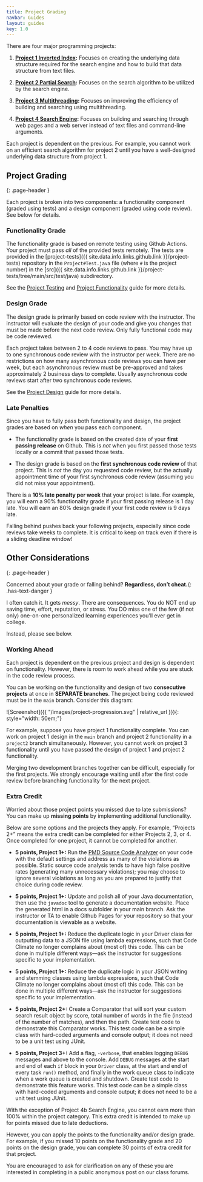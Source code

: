 ```yaml
---
title: Project Grading
navbar: Guides
layout: guides
key: 1.0
---
```


There are four major programming projects:

  1. **[Project 1 Inverted Index](project-1.html):** Focuses on creating the underlying data structure required for the search engine and how to build that data structure from text files.

  2. **[Project 2 Partial Search](project-2.html):** Focuses on the search algorithm to be utilized by the search engine.

  3. **[Project 3 Multithreading](project-3.html):** Focuses on improving the efficiency of building and searching using multithreading.

  4. **[Project 4 Search Engine](project-4.html):** Focuses on building and searching through web pages and a web server instead of text files and command-line arguments.

Each project is dependent on the previous. For example, you cannot work on an efficient search algorithm for project 2 until you have a well-designed underlying data structure from project 1.

## Project Grading
{: .page-header }

Each project is broken into two components: a functionality component (graded using tests) and a design component (graded using code review). See below for details.

### Functionality Grade

The functionality grade is based on remote testing using Github Actions. Your project must pass *all* of the provided tests remotely. The tests are provided in the [project-tests]({{ site.data.info.links.github.link }}/project-tests) repository in the `Project#Test.java` file (where `#` is the project number) in the [src]({{ site.data.info.links.github.link }}/project-tests/tree/main/src/test/java) subdirectory.

See the [Project Testing](project-testing.html) and [Project Functionality](project-functionality.html) guide for more details.

### Design Grade

The design grade is primarily based on code review with the instructor. The instructor will evaluate the design of your code and give you changes that must be made before the next code review. Only fully functional code may be code reviewed.

Each project takes between 2 to 4 code reviews to pass. You may have up to one synchronous code review with the instructor per week. There are no restrictions on how many asynchronous code reviews you can have per week, but each asynchronous review must be pre-approved and takes approximately 2 business days to complete. Usually asynchronous code reviews start after two synchronous code reviews.

See the [Project Design](project-design.html) guide for more details.

### Late Penalties

Since you have to fully pass both functionality and design, the project grades are based on *when* you pass each component.

  - The functionality grade is based on the created date of your **first passing release** on Github. This is *not* when you first passed those tests locally or a commit that passed those tests.

  - The design grade is based on the **first synchronous code review** of that project. This is *not* the day you requested code review, but the actually appointment time of your first synchronous code review (assuming you did not miss your appointment).

There is a **10% late penalty per week** that your project is late. For example, you will earn a 90% functionality grade if your first passing release is 1 day late. You will earn an 80% design grade if your first code review is 9 days late.

Falling behind pushes back your following projects, especially since code reviews take weeks to complete. It is critical to keep on track even if there is a sliding deadline window!

## Other Considerations
{: .page-header }

Concerned about your grade or falling behind? **Regardless, don’t cheat.**{: .has-text-danger }

I often catch it. It gets *messy*. There are consequences. You do NOT end up saving time, effort, reputation, or stress. You DO miss one of the few (if not only) one-on-one personalized learning experiences you’ll ever get in college.

Instead, please see below.

### Working Ahead

Each project is dependent on the previous project and design is dependent on functionality. However, there is room to work ahead while you are stuck in the code review process.

You can be working on the functionality and design of two **consecutive projects** at once in **SEPARATE branches**. The project being code reviewed must be in the `main` branch. Consider this diagram:

![Screenshot]({{ "/images/project-progression.svg" | relative_url }}){: style="width: 50em;"}

For example, suppose you have project 1 functionality complete. You can work on project 1 design in the `main` branch and project 2 functionality in a `project2` branch simultaneously. However, you cannot work on project 3 functionality until you have passed the design of project 1 and project 2 functionality.

Merging two development branches together can be difficult, especially for the first projects. We strongly encourage waiting until after the first code review before branching functionality for the next project.

### Extra Credit

Worried about those project points you missed due to late submissions? You can make up **missing points** by implementing additional functionality.

Below are some options and the projects they apply. For example, “Projects 2+” means the extra credit can be completed for either Projects 2, 3, or 4. Once completed for one project, it cannot be completed for another.

  - **5 points, Project 1+:** Run the [PMD Source Code Analyzer](https://pmd.github.io/) on your code with the default settings and address as many of the violations as possible. Static source code analysis tends to have high false positive rates (generating many unnecessary violations); you may choose to ignore several violations as long as you are prepared to justify that choice during code review.

  - **5 points, Project 1+:** Update and polish all of your Java documentation, then use the `javadoc` tool to generate a documentation website. Place the generated html in a docs subfolder in your main branch. Ask the instructor or TA to enable Github Pages for your repository so that your documentation is viewable as a website.

  - **5 points, Project 1+:** Reduce the duplicate logic in your Driver class for outputting data to a JSON file using lambda expressions, such that Code Climate no longer complains about (most of) this code. This can be done in multiple different ways—ask the instructor for suggestions specific to your implementation.

  - **5 points, Project 1+:** Reduce the duplicate logic in your JSON writing and stemming classes using lambda expressions, such that Code Climate no longer complains about (most of) this code. This can be done in multiple different ways—ask the instructor for suggestions specific to your implementation.

  - **5 points, Project 2+:** Create a Comparator that will sort your custom search result object by score, total number of words in the file (instead of the number of matches), and then the path. Create test code to demonstrate this Comparator works. This test code can be a simple class with hard-coded arguments and console output; it does not need to be a unit test using JUnit.

  - **5 points, Project 3+:** Add a flag, `-verbose`, that enables logging `DEBUG` messages and above to the console. Add `DEBUG` messages at the start and end of each `if` block in your `Driver` class, at the start and end of every task `run()` method, and finally in the work queue class to indicate when a work queue is created and shutdown. Create test code to demonstrate this feature works. This test code can be a simple class with hard-coded arguments and console output; it does not need to be a unit test using JUnit.

With the exception of Project 4b Search Engine, you cannot earn more than 100% within the project category. This extra credit is intended to make up for points missed due to late deductions.

However, you can apply the points to the functionality and/or design grade. For example, if you missed 10 points on the functionality grade and 20 points on the design grade, you can complete 30 points of extra credit for that project.

You are encouraged to ask for clarification on any of these you are interested in completing in a public anonymous post on our class forums.
